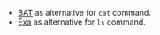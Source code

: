 

* [BAT](https://github.com/sharkdp/bat) as alternative for `cat` command. 
* [Exa](https://the.exa.website/) as alternative for `ls` command. 